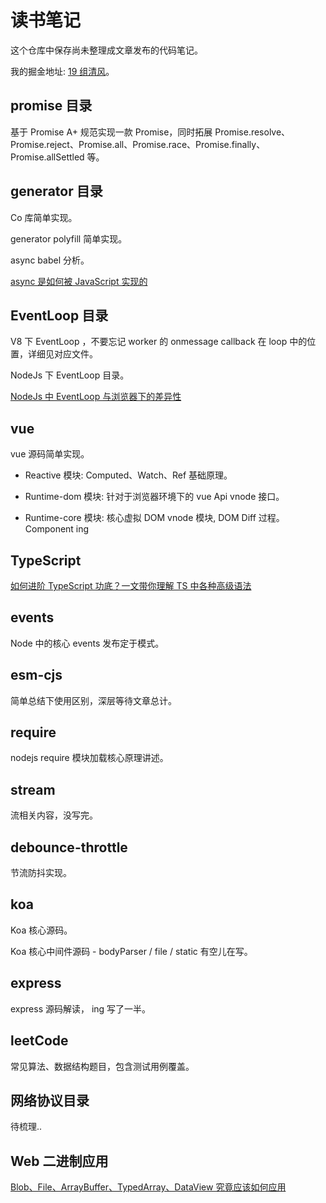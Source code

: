 # 读书笔记

这个仓库中保存尚未整理成文章发布的代码笔记。

我的掘金地址: [19 组清风](https://juejin.cn/user/307518987049112)。

## promise 目录

基于 Promise A+ 规范实现一款 Promise，同时拓展 Promise.resolve、Promise.reject、Promise.all、Promise.race、Promise.finally、Promise.allSettled 等。

## generator 目录

Co 库简单实现。

generator polyfill 简单实现。

async babel 分析。

[async 是如何被 JavaScript 实现的](https://juejin.cn/post/7069317318332907550)

## EventLoop 目录

V8 下 EventLoop ，不要忘记 worker 的 onmessage callback 在 loop 中的位置，详细见对应文件。

NodeJs 下 EventLoop 目录。

[NodeJs 中 EventLoop 与浏览器下的差异性](https://juejin.cn/post/7077122129107353636)

## vue

vue 源码简单实现。

- Reactive 模块: Computed、Watch、Ref 基础原理。

* Runtime-dom 模块: 针对于浏览器环境下的 vue Api vnode 接口。

* Runtime-core 模块: 核心虚拟 DOM vnode 模块, DOM Diff 过程。Component ing

## TypeScript

[如何进阶 TypeScript 功底？一文带你理解 TS 中各种高级语法](https://juejin.cn/post/7089809919251054628)

## events

Node 中的核心 events 发布定于模式。

## esm-cjs

简单总结下使用区别，深层等待文章总计。

## require

nodejs require 模块加载核心原理讲述。

## stream

流相关内容，没写完。

## debounce-throttle

节流防抖实现。

## koa

Koa 核心源码。

Koa 核心中间件源码 - bodyParser / file / static 有空儿在写。

## express

express 源码解读， ing 写了一半。

## leetCode

常见算法、数据结构题目，包含测试用例覆盖。

## 网络协议目录

待梳理..

## Web 二进制应用

[Blob、File、ArrayBuffer、TypedArray、DataView 究竟应该如何应用](https://vuejuejin.cn/post/7093908575935807502)
